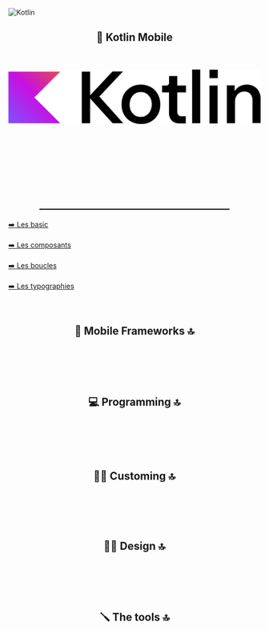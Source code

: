 ![Kotlin](https://img.shields.io/badge/kotlin-%237F52FF.svg?style=for-the-badge&logo=kotlin&logoColor=white)




<div align="center">
        <h2>📲 Kotlin Mobile </h2><br><br>
        <img src="base/Android_logo_2019.png">
</div><br><br>

<br><br><br><br>




<div align="center">
        <h2>______________________________________</h2>
</div>

<div align="left">
    <a href="https://github.com/Mika73100/Kotlin/blob/main/basic/README.md">➡️ Les basic </a>
</div>

<br>

<div align="left">
    <a href="https://github.com/Mika73100/Kotlin/blob/main/composants/README.md">➡️ Les composants</a>
</div>

<br>

<div align="left">
    <a href="https://github.com/Mika73100/Kotlin/blob/main/boucle/README.md">➡️ Les boucles</a>
</div>

<br>

<div align="left">
    <a href="https://github.com/Mika73100/Kotlin/blob/main/lestypo/README.md">➡️ Les typographies</a>
</div>






<div align="center"><br><br>
        <h2>📲 Mobile Frameworks 🔝</h2><br><br>
</div>

<div align="center"><br><br>
        <h2>💻 Programming 🔝</h2><br><br>
</div>

<div align="center"><br><br>
        <h2>👨‍🎨 Customing 🔝</h2><br><br>
</div>

<div align="center"><br><br>
        <h2>✍🏼 Design 🔝</h2><br><br>
</div>


<div align="center"><br><br>
        <h2>🪛 The tools 🔝</h2><br><br>
</div>